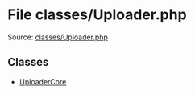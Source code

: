 File classes/Uploader.php
=========

Source: [classes/Uploader.php](https://github.com/PrestaShop/PrestaShop/blob/1.6.0.7/classes/Uploader.php)


Classes
-------

* [UploaderCore](class.UploaderCore.md)

